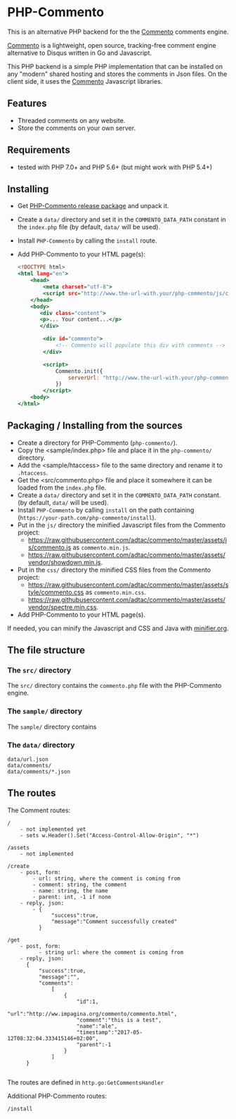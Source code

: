 # PHP-Commento

This is an alternative PHP backend for the the [Commento](https://github.com/adtac/commento) comments engine.

[Commento](https://github.com/adtac/commento) is a lightweight, open source, tracking-free comment engine alternative to Disqus written in Go and Javascript.

This PHP backend is a simple PHP implementation that can be installed on any "modern" shared hosting and stores the comments in Json files. On the client side, it uses the [Commento](https://github.com/adtac/commento) Javascript libraries.

## Features

- Threaded comments on any website.
- Store the comments on your own server.

## Requirements

- tested with PHP 7.0+ and PHP 5.6+ (but might work with PHP 5.4+)

## Installing

- Get [PHP-Commento release package]() and unpack it.
- Create a `data/` directory and set it in the `COMMENTO_DATA_PATH` constant in the `index.php` file (by default, `data/` will be used).
- Install `PHP-Commento` by calling the `install` route.
- Add PHP-Commento to your HTML page(s):

  ~~~.html
  <!DOCTYPE html>
  <html lang="en">
      <head>
          <meta charset="utf-8">
          <script src="http://www.the-url-with.your/php-commento/js/commento.js"></script>
      </head>
      <body>
         <div class="content">
         <p>... Your content...</p>
         </div>

          <div id="commento">
              <!-- Commento will populate this div with comments -->
          </div>

          <script>
              Commento.init({
                  serverUrl: "http://www.the-url-with.your/php-commento"
              })
          </script>
      <body>
  </html>
  ~~~

## Packaging / Installing from the sources

- Create a directory for PHP-Commento (`php-commento/`).
- Copy the <sample/index.php> file and place it in the `php-commento/` directory.
- Add the <sample/htaccess> file to the same directory and rename it to `.htaccess`.
- Get the <src/commento.php> file and place it somewhere it can be loaded from the `index.php` file.
- Create a `data/` directory and set it in the `COMMENTO_DATA_PATH` constant. (by default, `data/` will be used).
- Install `PHP-Commento` by calling `install` on the path containing (`https://your-path.com/php-commento/install`).
- Put in the `js/` directory the minified Javascript files from the Commento project:
  - <https://raw.githubusercontent.com/adtac/commento/master/assets/js/commento.js> as `commento.min.js`.
  - <https://raw.githubusercontent.com/adtac/commento/master/assets/vendor/showdown.min.js>.
- Put in the `css/` directory the minified CSS files from the Commento project:
  - <https://raw.githubusercontent.com/adtac/commento/master/assets/style/commento.css> as `commento.min.css`.
  - <https://raw.githubusercontent.com/adtac/commento/master/assets/vendor/spectre.min.css>.
- Add PHP-Commento to your HTML page(s).

If needed, you can minify the Javascript and CSS and Java with [minifier.org](http://www.minifier.org/).

## The file structure

### The `src/` directory

The `src/` directory contains the `commento.php` file with the PHP-Commento engine.

### The `sample/` directory

The `sample/` directory contains

### The `data/` directory

~~~
data/url.json
data/comments/
data/comments/*.json
~~~

## The routes

The Comment routes:

~~~
/
    - not implemented yet
    - sets w.Header().Set("Access-Control-Allow-Origin", "*")

/assets
    - not implemented

/create
    - post, form:
        - url: string, where the comment is coming from
        - comment: string, the comment
        - name: string, the name
        - parent: int, -1 if none
    - reply, json:
        - {
              "success":true,
              "message":"Comment successfully created"
          }

/get
    - post, form:
          - string url: where the comment is coming from
    - reply, json:
      {
          "success":true,
          "message":"",
          "comments":
              [
                  {
                      "id":1,
                      "url":"http://ww.impagina.org/commento/commento.html",
                      "comment":"this is a test",
                      "name":"ale",
                      "timestamp":"2017-05-12T08:32:04.333415146+02:00",
                      "parent":-1
                  }
              ]
      }
       
~~~

The routes are defined in `http.go:GetCommentsHandler`

Additional PHP-Commento routes:

~~~
/install
~~~
